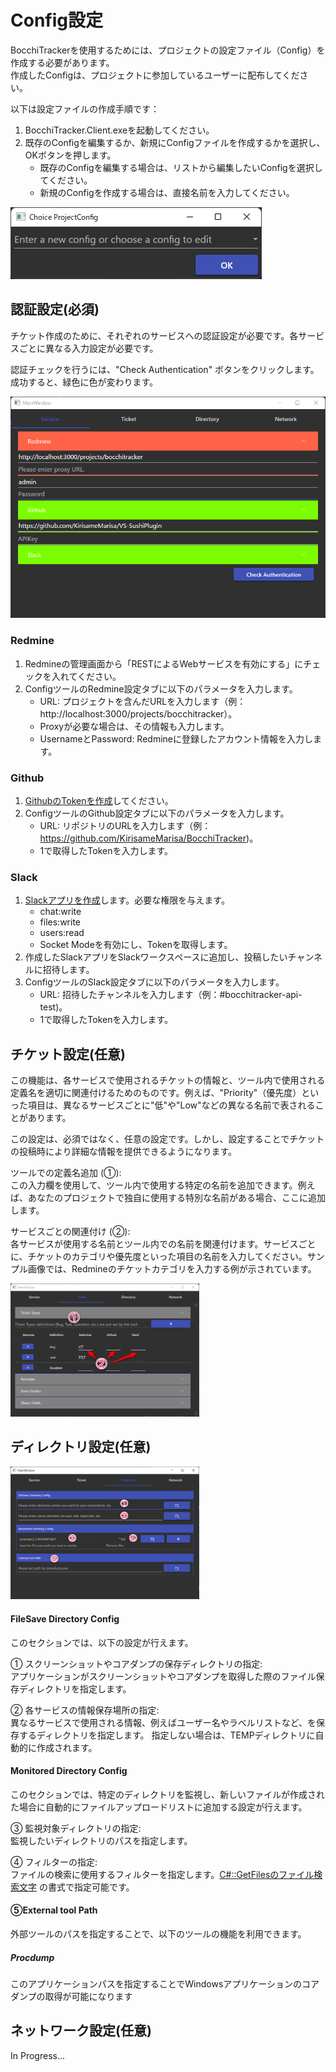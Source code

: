 # Config設定

BocchiTrackerを使用するためには、プロジェクトの設定ファイル（Config）を作成する必要があります。<br>
作成したConfigは、プロジェクトに参加しているユーザーに配布してください。

以下は設定ファイルの作成手順です：

1. BocchiTracker.Client.exeを起動してください。
2. 既存のConfigを編集するか、新規にConfigファイルを作成するかを選択し、OKボタンを押します。
    - 既存のConfigを編集する場合は、リストから編集したいConfigを選択してください。
    - 新規のConfigを作成する場合は、直接名前を入力してください。

![ChoiceProjectConfig](/Documents/Resources/ChoiceProjectConfig.png)

## 認証設定(必須)

チケット作成のために、それぞれのサービスへの認証設定が必要です。各サービスごとに異なる入力設定が必要です。

認証チェックを行うには、"Check Authentication" ボタンをクリックします。成功すると、緑色に色が変わります。

![Authentication](./../Resources/ConfigTabs/Service.png)

### Redmine

1. Redmineの管理画面から「RESTによるWebサービスを有効にする」にチェックを入れてください。
2. ConfigツールのRedmine設定タブに以下のパラメータを入力します。
    - URL: プロジェクトを含んだURLを入力します（例：http://localhost:3000/projects/bocchitracker）。
    - Proxyが必要な場合は、その情報も入力します。
    - UsernameとPassword: Redmineに登録したアカウント情報を入力します。

### Github

1. [GithubのTokenを作成](https://github.com/settings/tokens)してください。
2. ConfigツールのGithub設定タブに以下のパラメータを入力します。
    - URL: リポジトリのURLを入力します（例：https://github.com/KirisameMarisa/BocchiTracker)。
    - 1で取得したTokenを入力します。

### Slack

1. [Slackアプリを作成](https://api.slack.com/apps)します。必要な権限を与えます。
    - chat:write
    - files:write
    - users:read
    - Socket Modeを有効にし、Tokenを取得します。
2. 作成したSlackアプリをSlackワークスペースに追加し、投稿したいチャンネルに招待します。
3. ConfigツールのSlack設定タブに以下のパラメータを入力します。
    - URL: 招待したチャンネルを入力します（例：#bocchitracker-api-test)。
    - 1で取得したTokenを入力します。

## チケット設定(任意)

この機能は、各サービスで使用されるチケットの情報と、ツール内で使用される定義名を適切に関連付けるためのものです。例えば、"Priority"（優先度）といった項目は、異なるサービスごとに"低"や"Low"などの異なる名前で表されることがあります。

この設定は、必須ではなく、任意の設定です。しかし、設定することでチケットの投稿時により詳細な情報を提供できるようになります。

ツールでの定義名追加 (①): <br>
この入力欄を使用して、ツール内で使用する特定の名前を追加できます。例えば、あなたのプロジェクトで独自に使用する特別な名前がある場合、ここに追加します。

サービスごとの関連付け (②): <br>
各サービスが使用する名前とツール内での名前を関連付けます。サービスごとに、チケットのカテゴリや優先度といった項目の名前を入力してください。サンプル画像では、Redmineのチケットカテゴリを入力する例が示されています。

<img src="./../Resources/ConfigTabs/Ticket.png" width="60%">

## ディレクトリ設定(任意)

<img src="./../Resources/ConfigTabs/Directory.png" width="60%">

#### FileSave Directory Config

このセクションでは、以下の設定が行えます。

① スクリーンショットやコアダンプの保存ディレクトリの指定:<br>
アプリケーションがスクリーンショットやコアダンプを取得した際のファイル保存ディレクトリを指定します。

② 各サービスの情報保存場所の指定:<br>
異なるサービスで使用される情報、例えばユーザー名やラベルリストなど、を保存するディレクトリを指定します。
指定しない場合は、TEMPディレクトリに自動的に作成されます。

#### Monitored Directory Config

このセクションでは、特定のディレクトリを監視し、新しいファイルが作成された場合に自動的にファイルアップロードリストに追加する設定が行えます。

③ 監視対象ディレクトリの指定:<br>
監視したいディレクトリのパスを指定します。

④ フィルターの指定:<br>
ファイルの検索に使用するフィルターを指定します。[C#::GetFilesのファイル検索文字](https://learn.microsoft.com/ja-jp/dotnet/api/system.io.directory.getfiles?view=net-7.0#system-io-directory-getfiles(system-string-system-string-system-io-searchoption)) の書式で指定可能です。

#### ⑤External tool Path

外部ツールのパスを指定することで、以下のツールの機能を利用できます。

##### Procdump

このアプリケーションパスを指定することでWindowsアプリケーションのコアダンプの取得が可能になります

## ネットワーク設定(任意)

In Progress...

